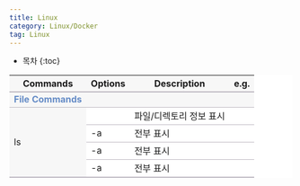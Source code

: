```yaml
---
title: Linux
category: Linux/Docker
tag: Linux
---
```









* 목차
{:toc}














<html>
  <head>
    <style type="text/css">
      .line{border-bottom: 1px solid #BDB8C1;}
      .line2{border-bottom: 2px solid #BDB8C1;}
      .line3{border-bottom: 1px solid #BDB8C1; background-color: #F7F7F7;}
      .line4{border-bottom: 2px solid #BDB8C1; background-color: #F7F7F7;}
      table, th, td {
         border:none;
         background-color: #FFFFFF;
       }
    </style>
   </head>
   <body>
     <table style="border-collapse:collapse">
       <tr><th class="line4" bgcolor="#F8F7F9">Commands</th><th class="line4">Options</th><th class="line4">Description</th><th class="line4">e.g.</th></tr>
       <tr><td class="line3"><span style="color:#648BC6; font-weight: bold;">File Commands</span></td><td class="line3"> </td><td class="line3"> </td><td class="line3"> </td></tr>
       <tr><td class="line4" rowspan="4">ls</td><td class="line"> </td><td class="line">파일/디렉토리 정보 표시</td><td class="line"> </td></tr>
       <tr><td class="line">-a</td><td class="line">전부 표시</td><td class="line"> </td></tr>
       <tr><td class="line">-a</td><td class="line">전부 표시</td><td class="line"> </td></tr>
       <tr><td class="line2">-a</td><td class="line2">전부 표시</td><td class="line2"> </td></tr>
    </table>
 </body>
 </html>
